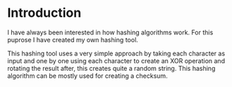 # Introduction

I have always been interested in how hashing algorithms work. For this puprose I have created my own hashing tool.

This hashing tool uses a very simple approach by taking each character as input and one by one using each character to create an XOR operation and rotating the result after, this creates quite a random string. This hashing algorithm can be mostly used for creating a checksum.

